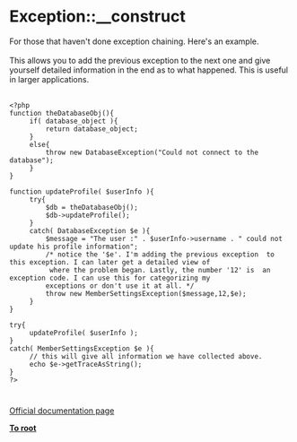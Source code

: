 # Exception::__construct



For those that haven&apos;t done exception chaining. Here&apos;s an example. <br><br>This allows you to add the previous exception to the next one and give yourself detailed information in the end as to what happened. This is useful in larger applications.<br><br>

```
<?php
function theDatabaseObj(){
     if( database_object ){
         return database_object; 
     }
     else{
         throw new DatabaseException("Could not connect to the database");
     }
}

function updateProfile( $userInfo ){
     try{
         $db = theDatabaseObj();
         $db->updateProfile();
     }
     catch( DatabaseException $e ){
         $message = "The user :" . $userInfo->username . " could not update his profile information";
         /* notice the '$e'. I'm adding the previous exception  to this exception. I can later get a detailed view of 
          where the problem began. Lastly, the number '12' is  an exception code. I can use this for categorizing my 
         exceptions or don't use it at all. */ 
         throw new MemberSettingsException($message,12,$e);
     }
}

try{
     updateProfile( $userInfo );
}
catch( MemberSettingsException $e ){
     // this will give all information we have collected above. 
     echo $e->getTraceAsString();
}
?>
```
  

#

[Official documentation page](https://www.php.net/manual/en/exception.construct.php)

**[To root](/README.md)**